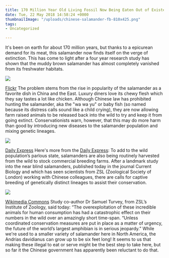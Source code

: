 ```yaml
---
title: 170 Million Year Old Living Fossil Now Being Eaten Out of Existence
date: Tue, 22 May 2018 14:58:24 +0000
thumbnailImage: "/uploads/chinese-salamander-fb-810x425.png"
tags:
- Uncategorized

---
```

It's been on earth for about 170 million years, but thanks to a epicurean demand for its meat, this salamander now finds itself on the verge of extinction. This has come to light after a four year research study has shown that the muddy brown salamander has almost completely vanished from its freshwater habitats. 

![](http://newsattorneys.staging.wpengine.com/wp-content/uploads/2018/05/chinese-salamander-1024x768.jpg) 

[Flickr](https://www.flickr.com/photos/muzina_shanghai/8743228173) The problem stems from the rise in popularity of the salamander as a favorite dish in China and the East. Luxury diners love its chewy flesh which they say tastes a lot like chicken. Although Chinese law has prohibited hunting the salamander, aka the "wa wa yu" or baby fish (so named because its distress calls sound like a child crying), they are now allowing farm raised animals to be released back into the wild to try and keep it from going extinct. Conservationists warn, however, that this may do more harm than good by introducing new diseases to the salamander population and mixing genetic lineages. 

![](http://newsattorneys.staging.wpengine.com/wp-content/uploads/2018/05/salamander-chicken-express-uk.jpg)

 [Daily Express](https://www.express.co.uk/news/nature/963085/animal-extinction-salamander-chinese-delicacy-chicken) Here's more from the [Daily Express](https://www.express.co.uk/news/nature/963085/animal-extinction-salamander-chinese-delicacy-chicken): To add to the wild population’s parlous state, salamanders are also being routinely harvested from the wild to stock commercial breeding farms. After a landmark study into the near blind salamanders, published today in the journal Current Biology and which has seen scientists from ZSL (Zoological Society of London) working with Chinese colleagues, there are calls for captive breeding of genetically distinct lineages to assist their conservation. 

![](http://newsattorneys.staging.wpengine.com/wp-content/uploads/2018/05/chinese-salamander2-1024x768.jpg) 

[Wikimedia Commons](https://commons.wikimedia.org/wiki/File:Andrias_davidianus_01.JPG) Study co-author Dr Samuel Turvey, from ZSL’s Institute of Zoology, said today: “The overexploitation of these incredible animals for human consumption has had a catastrophic effect on their numbers in the wild over an amazingly short time-span. “Unless coordinated conservation measures are put in place as a matter of urgency, the future of the world’s largest amphibian is in serious jeopardy.” While we're used to a smaller variety of salamander here in North America, the Andrias davidianus can grow up to be six feet long! It seems to us that making these illegal to eat or serve might be the best step to take here, but so far it the Chinese government has apparently been reluctant to do that.
